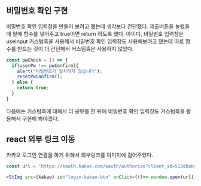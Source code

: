## 비밀번호 확인 구현

비밀번호 확인 입력창을 만들어 보려고 했는데 생각보다 간단했다. 제출버튼을 눌렀을 때 밑에 함수를 넣어주고 true이면 return 하도록 했다. 아이디, 비밀번호 입력창은 useInput 커스텀훅을 사용해서 비밀번호 확인 입력창도 사용해보려고 했는데 따로 함수를 만드는 것이 더 간단해서 커스텀훅은 사용하지 않았다.

```jsx
const pwCheck = () => {
  if(userPw !== pwConfirm){
    alert("비밀번호가 일치하지 않습니다");
    resetPwConfirm();
  } else {
    return true;
  }
}
```

다음에는 커스텀훅에 대해서  더 공부를 한 뒤에 비밀번호 확인 입력창도 커스텀훅을 활용해서 구현해 봐야겠다.

## react 외부 링크 이동

카카오 로그인 연결을 하기 위해서 외부링크를 이미지에 걸어주었다.

```jsx
const url = 'https://kauth.kakao.com/oauth/authorize?client_id=513dbab402347b4ce9abb443337b09a6&redirect_uri=http://localhost:3000/api/user/kakao/callback&response_type=code';
```

```jsx
<StImg src={kakao} id="login-kakao-btn" onClick={()=> window.open(url)}/>
```
